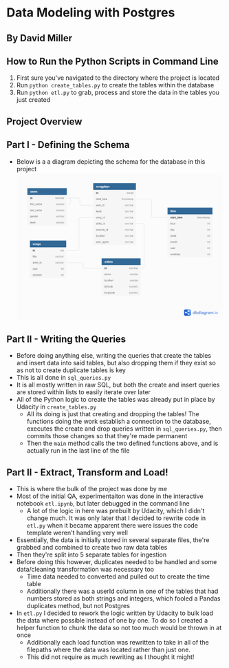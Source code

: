 # Data Modeling with Postgres
## By David Miller

## How to Run the Python Scripts in Command Line
1. First sure you've navigated to the directory where the project is located
2. Run `python create_tables.py` to create the tables within the database
3. Run `python etl.py` to grab, process and store the data in the tables you just created

## Project Overview
## Part I - Defining the Schema
* Below is a a diagram depicting the schema for the database in this project
![schema](schema.png)

## Part II - Writing the Queries
* Before doing anything else, writing the queries that create the tables and insert data into said tables, but also dropping them if they exist so as not to create duplicate tables is key
* This is all done in `sql_queries.py`
* It is all mostly written in raw SQL, but both the create and insert queries are stored within lists to easily iterate over later
* All of the Python logic to create the tables was already put in place by Udacity in `create_tables.py`
    * All its doing is just that creating and dropping the tables! The functions doing the work establish a connection to the database, executes the create and drop queries written in `sql_queries.py`, then commits those changes so that they're made permanent
    * Then the `main` method calls the two defined functions above, and is actually run in the last line of the file

## Part II - Extract, Transform and Load!
* This is where the bulk of the project was done by me
* Most of the initial QA, experimentaiton was done in the interactive notebook `etl.ipynb`, but later debugged in the command line
    * A lot of the logic in here was prebuilt by Udacity, which I didn't change much. It was only later that I decided to rewrite code in `etl.py` when it became apparent there were issues the code template weren't handling very well
* Essentially, the data is initially stored in several separate files, the're grabbed and combined to create two raw data tables
* Then they're split into 5 separate tables for ingestion
* Before doing this however, duplicates needed to be handled and some data/cleaning transformation was necessary too
    * Time data needed to converted and pulled out to create the time table
    * Additionally there was a userId column in one of the tables that had numbers stored as both strings and integers, which fooled a Pandas duplicates method, but not Postgres
* In `etl.py` I decided to rework the logic written by Udacity to bulk load the data where possible instead of one by one. To do so I created a helper function to chunk the data so not too much would be thrown in at once
    * Additionally each load function was rewritten to take in all of the filepaths where the data was located rather than just one. 
    * This did not require as much rewriting as I thought it might!
